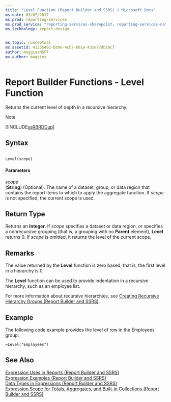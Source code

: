 ```yaml
---
title: "Level Function (Report Builder and SSRS) | Microsoft Docs"
ms.date: 03/07/2017
ms.prod: reporting-services
ms.prod_service: "reporting-services-sharepoint, reporting-services-native"
ms.technology: report-design


ms.topic: conceptual
ms.assetid: 41235402-bb9e-4cb7-b91e-431e77db19cf
author: maggiesMSFT
ms.author: maggies
---
```

# Report Builder Functions - Level Function
  Returns the current level of depth in a recursive hierarchy.  
  
> [!NOTE]  
>  [!INCLUDE[ssRBRDDup](../../includes/ssrbrddup-md.md)]  
  
## Syntax  
  
```  
  
Level(scope)  
```  
  
#### Parameters  
 *scope*  
 (**String**) (Optional). The name of a dataset, group, or data region that contains the report items to which to apply the aggregate function. If *scope* is not specified, the current scope is used.  
  
## Return Type  
 Returns an **Integer**. If *scope* specifies a dataset or data region, or specifies a nonrecursive grouping (that is, a grouping with no **Parent** element), **Level** returns 0. If *scope* is omitted, it returns the level of the current scope.  
  
## Remarks  
 The value returned by the **Level** function is zero based; that is, the first level in a hierarchy is 0.  
  
 The **Level** function can be used to provide indentation in a recursive hierarchy, such as an employee list.  
  
 For more information about recursive hierarchies, see [Creating Recursive Hierarchy Groups &#40;Report Builder and SSRS&#41;](../../reporting-services/report-design/creating-recursive-hierarchy-groups-report-builder-and-ssrs.md).  
  
## Example  
 The following code example provides the level of row in the Employees group:  
  
```  
=Level("Employees")  
```  
  
## See Also  
 [Expression Uses in Reports &#40;Report Builder and SSRS&#41;](../../reporting-services/report-design/expression-uses-in-reports-report-builder-and-ssrs.md)   
 [Expression Examples &#40;Report Builder and SSRS&#41;](../../reporting-services/report-design/expression-examples-report-builder-and-ssrs.md)   
 [Data Types in Expressions &#40;Report Builder and SSRS&#41;](../../reporting-services/report-design/data-types-in-expressions-report-builder-and-ssrs.md)   
 [Expression Scope for Totals, Aggregates, and Built-in Collections &#40;Report Builder and SSRS&#41;](../../reporting-services/report-design/expression-scope-for-totals-aggregates-and-built-in-collections.md)  
  
  
